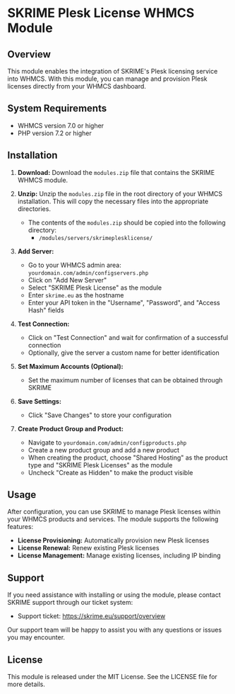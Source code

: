 # SKRIME Plesk License WHMCS Module

## Overview

This module enables the integration of SKRIME's Plesk licensing service into WHMCS. With this module, you can manage and provision Plesk licenses directly from your WHMCS dashboard.

## System Requirements

- WHMCS version 7.0 or higher
- PHP version 7.2 or higher

## Installation

1. **Download:** Download the `modules.zip` file that contains the SKRIME WHMCS module.

2. **Unzip:** Unzip the `modules.zip` file in the root directory of your WHMCS installation. This will copy the necessary files into the appropriate directories.

    - The contents of the `modules.zip` should be copied into the following directory:
        - `/modules/servers/skrimeplesklicense/`

3. **Add Server:**
   - Go to your WHMCS admin area: `yourdomain.com/admin/configservers.php`
   - Click on "Add New Server"
   - Select "SKRIME Plesk License" as the module
   - Enter `skrime.eu` as the hostname
   - Enter your API token in the "Username", "Password", and "Access Hash" fields

4. **Test Connection:**
   - Click on "Test Connection" and wait for confirmation of a successful connection
   - Optionally, give the server a custom name for better identification

5. **Set Maximum Accounts (Optional):**
   - Set the maximum number of licenses that can be obtained through SKRIME

6. **Save Settings:**
   - Click "Save Changes" to store your configuration

7. **Create Product Group and Product:**
   - Navigate to `yourdomain.com/admin/configproducts.php`
   - Create a new product group and add a new product
   - When creating the product, choose "Shared Hosting" as the product type and "SKRIME Plesk Licenses" as the module
   - Uncheck "Create as Hidden" to make the product visible

## Usage

After configuration, you can use SKRIME to manage Plesk licenses within your WHMCS products and services. The module supports the following features:

- **License Provisioning:** Automatically provision new Plesk licenses
- **License Renewal:** Renew existing Plesk licenses
- **License Management:** Manage existing licenses, including IP binding

## Support

If you need assistance with installing or using the module, please contact SKRIME support through our ticket system:

- Support ticket: https://skrime.eu/support/overview

Our support team will be happy to assist you with any questions or issues you may encounter.

## License

This module is released under the MIT License. See the LICENSE file for more details.
